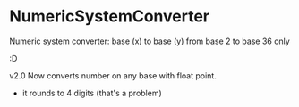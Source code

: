 # NumericSystemConverter
Numeric system converter: base (x) to base (y) from base 2 to base 36 only

:D

v2.0 Now converts number on any base with float point.
 - it rounds to 4 digits (that's a problem)
